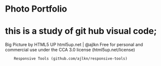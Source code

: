 # Photo Portfolio

# this is a study of git hub visual code;

Big Picture by HTML5 UP
html5up.net | @ajlkn
Free for personal and commercial use under the CCA 3.0 license (html5up.net/license)


		Responsive Tools (github.com/ajlkn/responsive-tools)
